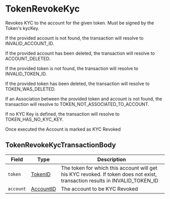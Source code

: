 # TokenRevokeKyc

Revokes KYC to the account for the given token. Must be signed by the Token's kycKey.

If the provided account is not found, the transaction will resolve to INVALID\_ACCOUNT\_ID.

If the provided account has been deleted, the transaction will resolve to ACCOUNT\_DELETED.

If the provided token is not found, the transaction will resolve to INVALID\_TOKEN\_ID.

If the provided token has been deleted, the transaction will resolve to TOKEN\_WAS\_DELETED.

If an Association between the provided token and account is not found, the transaction will resolve to TOKEN\_NOT\_ASSOCIATED\_TO\_ACCOUNT.

If no KYC Key is defined, the transaction will resolve to TOKEN\_HAS\_NO\_KYC\_KEY.

Once executed the Account is marked as KYC Revoked

## TokenRevokeKycTransactionBody

| Field     | Type                                                                                                                                         | Description                                                                                                                   |
| --------- | -------------------------------------------------------------------------------------------------------------------------------------------- | ----------------------------------------------------------------------------------------------------------------------------- |
| `token`   | [TokenID](https://github.com/theekrystallee/hedera-style-guide/blob/sdk-v1/deprecated/hedera-api/token-service/broken-reference/README.md)   | The token for which this account will get his KYC revoked. If token does not exist, transaction results in INVALID\_TOKEN\_ID |
| `account` | [AccountID](https://github.com/theekrystallee/hedera-style-guide/blob/sdk-v1/deprecated/hedera-api/token-service/broken-reference/README.md) | The account to be KYC Revoked                                                                                                 |
